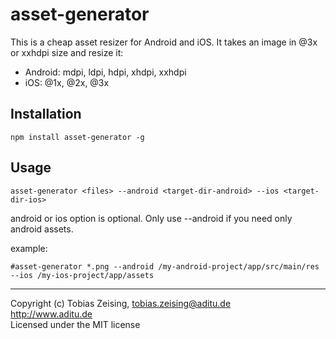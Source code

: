 asset-generator
===============

This is a cheap asset resizer for Android and iOS. It takes an image in @3x or xxhdpi size and resize it:
* Android: mdpi, ldpi, hdpi, xhdpi, xxhdpi
* iOS: @1x, @2x, @3x

## Installation

```
npm install asset-generator -g
```

## Usage

```
asset-generator <files> --android <target-dir-android> --ios <target-dir-ios>
```

android or ios option is optional. Only use --android if you need only android assets.

example:
```
#asset-generator *.png --android /my-android-project/app/src/main/res --ios /my-ios-project/app/assets
```

---
Copyright (c) Tobias Zeising, tobias.zeising@aditu.de  
http://www.aditu.de  
Licensed under the MIT license 